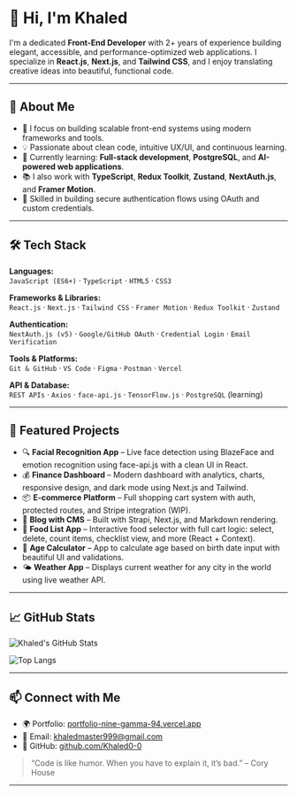 # 👋 Hi, I'm Khaled

I'm a dedicated **Front-End Developer** with 2+ years of experience building elegant, accessible, and performance-optimized web applications. I specialize in **React.js**, **Next.js**, and **Tailwind CSS**, and I enjoy translating creative ideas into beautiful, functional code.

---

## 🚀 About Me

- 🎯 I focus on building scalable front-end systems using modern frameworks and tools.
- 💡 Passionate about clean code, intuitive UX/UI, and continuous learning.
- 🧠 Currently learning: **Full-stack development**, **PostgreSQL**, and **AI-powered web applications**.
- 📚 I also work with **TypeScript**, **Redux Toolkit**, **Zustand**, **NextAuth.js**, and **Framer Motion**.
- 🔐 Skilled in building secure authentication flows using OAuth and custom credentials.

---

## 🛠️ Tech Stack

**Languages:**  
`JavaScript (ES6+)` · `TypeScript` · `HTML5` · `CSS3`  

**Frameworks & Libraries:**  
`React.js` · `Next.js` · `Tailwind CSS` · `Framer Motion` · `Redux Toolkit` · `Zustand`  

**Authentication:**  
`NextAuth.js (v5)` · `Google/GitHub OAuth` · `Credential Login` · `Email Verification`  

**Tools & Platforms:**  
`Git & GitHub` · `VS Code` · `Figma` · `Postman` · `Vercel`  

**API & Database:**  
`REST APIs` · `Axios` · `face-api.js` · `TensorFlow.js` · `PostgreSQL` (learning)

---

## 🧪 Featured Projects

- 🔍 **Facial Recognition App** – Live face detection using BlazeFace and emotion recognition using face-api.js with a clean UI in React.
- 💰 **Finance Dashboard** – Modern dashboard with analytics, charts, responsive design, and dark mode using Next.js and Tailwind.
- 📦 **E-commerce Platform** – Full shopping cart system with auth, protected routes, and Stripe integration (WIP).
- 📝 **Blog with CMS** – Built with Strapi, Next.js, and Markdown rendering.
- 🛒 **Food List App** – Interactive food selector with full cart logic: select, delete, count items, checklist view, and more (React + Context).
- 📆 **Age Calculator** – App to calculate age based on birth date input with beautiful UI and validations.
- 🌤️ **Weather App** – Displays current weather for any city in the world using live weather API.

---

## 📈 GitHub Stats

![Khaled's GitHub Stats](https://github-readme-stats.vercel.app/api?username=Khaled0-0&show_icons=true&theme=radical)

![Top Langs](https://github-readme-stats.vercel.app/api/top-langs/?username=Khaled0-0&layout=compact&theme=radical)

---

## 📫 Connect with Me

- 🌍 Portfolio: [portfolio-nine-gamma-94.vercel.app](https://portfolio-nine-gamma-94.vercel.app)
- 📧 Email: khaledmaster999@gmail.com
- 🐙 GitHub: [github.com/Khaled0-0](https://github.com/Khaled0-0)

> “Code is like humor. When you have to explain it, it’s bad.” – Cory House

---
